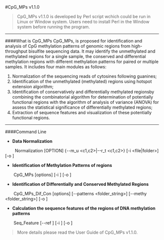 #CpG_MPs v1.1.0
>CpG_MPs v1.1.0 is developed by Perl script wchich could be run in Linux or Window system. Users need to install Perl in the Window system before running the program.

___
####What is CpG_MPs
CpG_MPs, is proposed for identification and analysis of CpG methylation patterns of genomic regions from high-throughput bisulfite sequencing data. It may identify the unmethylated and methylated regions for a single sample, the conserved and differential methylation regions with different methylation patterns for paired or multiple samples. 
It includes four main modules as follows:

1. Normalization of the sequencing reads of cytosines following guanines;
2. Identification of the unmethylated (methylated) regions using hotspot extension algorithm;
3. Identification of conservatively and differentially methylated regionsby combining the combinatorial algorithm for determination of potentially functional regions with the algorithm of analysis of variance (ANOVA) for assess the statistical significance of differentially methylated regions;
4. Extraction of sequence features and visualization of these potentially functional regions.

___
####Command Line

* **Data Normalization**

&emsp;&emsp; Normalization [OPTION] {--m_u <c1,c2>|--r_t <c1,c2>} [-i <file|folder>] [-o <folder>]

* **Identification of Methylation Patterns of regions**

&emsp;&emsp;CpG_MPs [options] [-i <folder>] [-o <folder>]

* **Identification of Differentially and Conserved Methylated Regions**

&emsp;&emsp;CpG_MPs_Dif_Con [options] [--patterns <folder_string>] [--methy <folder_string>] [-o <folder>]

* **Calculation the sequence features of the regions of DNA methylation patterns**

&emsp;&emsp;Seq_Feature [--ref <folder>] [-i <folder>] [-o <folder>]

>More details please read the User Guide of CpG_MPs v1.1.0.
